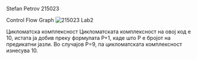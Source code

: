 Stefan Petrov 215023

Control Flow Graph
![215023 Lab2](https://github.com/stefaanpetrov/SI_2024_lab2_215023/assets/163160165/0a82670d-a2ea-41e4-b4c0-b2dafbde02ce)

Цикломатска комплексност
Цикломатската комплексност на овој код е 10, истата ја добив преку формулата P+1, каде што P е бројот на предикатни јазли. Во случајoв P=9, па цикломатската комплексност изнесува 10.
